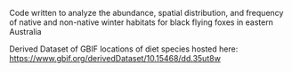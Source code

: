 Code written to analyze the abundance, spatial distribution, and frequency of native and non-native winter habitats for black flying foxes in eastern Australia

Derived Dataset of GBIF locations of diet species hosted here: https://www.gbif.org/derivedDataset/10.15468/dd.35ut8w 
